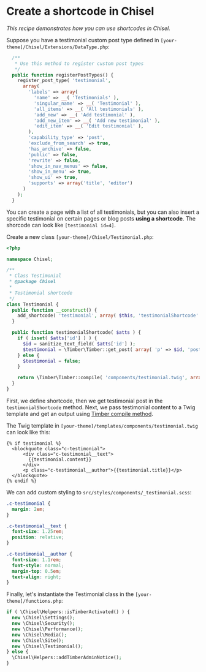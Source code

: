 # Create a shortcode in Chisel

_This recipe demonstrates how you can use shortcodes in Chisel._

Suppose you have a testimonial custom post type defined in `[your-theme]/Chisel/Extensions/DataType.php`:

```php
  /**
   * Use this method to register custom post types
   */
  public function registerPostTypes() {
    register_post_type( 'testimonial',
      array(
        'labels' => array(
          'name' => __( 'Testimonials' ),
          'singular_name' => __( 'Testimonial' ),
          'all_items' => __( 'All testimonials' ),
          'add_new' => __( 'Add testimonial' ),
          'add_new_item' => __( 'Add new testimonial' ),
          'edit_item' => __( 'Edit testimonial' ),
        ),
        'capability_type' => 'post',
        'exclude_from_search' => true,
        'has_archive' => false,
        'public' => false,
        'rewrite' => false,
        'show_in_nav_menus' => false,
        'show_in_menu' => true,
        'show_ui' => true,
        'supports' => array('title', 'editor')
      )
    );
  }
```

You can create a page with a list of all testimonials, but you can also insert a specific testimonial on certain pages or blog posts **using a shortcode**. The shorcode can look like `[testimonial id=4]`.

Create a new class `[your-theme]/Chisel/Testimonial.php`:

```php
<?php

namespace Chisel;

/**
 * Class Testimonial
 * @package Chisel
 *
 * Testimonial shortcode
 */
class Testimonial {
  public function __construct() {
    add_shortcode( 'testimonial', array( $this, 'testimonialShortcode' ) );
  }

  public function testimonialShortcode( $atts ) {
    if ( isset( $atts['id'] ) ) {
      $id = sanitize_text_field( $atts['id'] );
      $testimonial = \Timber\Timber::get_post( array( 'p' => $id, 'post_type' => 'testimonial' ) );
    } else {
      $testimonial = false;
    }

    return \Timber\Timber::compile( 'components/testimonial.twig', array( 'testimonial' => $testimonial ));
  }
}
```

First, we define shortcode, then we get testimonial post in the `testimonialShortcode` method. Next, we pass testimonial content to a Twig template and get an output using [Timber compile method](https://timber.github.io/docs/reference/timber/#compile).

The Twig template in `[your-theme]/templates/components/testimonial.twig` can look like this:

```twig
{% if testimonial %}
  <blockquote class="c-testimonial">
      <div class="c-testimonial__text">
        {{testimonial.content}}
      </div>
      <p class="c-testimonial__author">{{testimonial.title}}</p>
  </blockquote>
{% endif %}
```

We can add custom styling to `src/styles/components/_testimonial.scss`:

```css
.c-testimonial {
  margin: 2em;
}

.c-testimonial__text {
  font-size: 1.25rem;
  position: relative;
}

.c-testimonial__author {
  font-size: 1.1rem;
  font-style: normal;
  margin-top: 0.5em;
  text-align: right;
}
```

Finally, let's instantiate the Testimonial class in the `[your-theme]/functions.php`:

```php
if ( \Chisel\Helpers::isTimberActivated() ) {
  new \Chisel\Settings();
  new \Chisel\Security();
  new \Chisel\Performance();
  new \Chisel\Media();
  new \Chisel\Site();
  new \Chisel\Testimonial();
} else {
  \Chisel\Helpers::addTimberAdminNotice();
}
```
